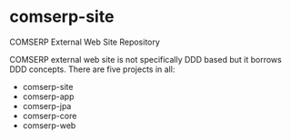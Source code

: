 comserp-site
============

COMSERP External Web Site Repository

COMSERP external web site is not specifically DDD based but it borrows DDD concepts.  There are five projects in all:

* comserp-site
* comserp-app
* comserp-jpa
* comserp-core
* comserp-web

